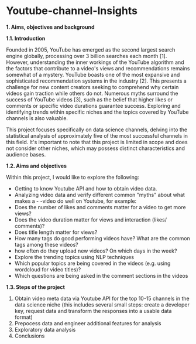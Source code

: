 # Youtube-channel-Insights


**1. Aims, objectives and background**
   
**1.1. Introduction**

Founded in 2005, YouTube has emerged as the second largest search engine globally, processing over 3 billion searches each month [1]. However, understanding the inner workings of the YouTube algorithm and the factors that contribute to a video's views and recommendations remains somewhat of a mystery. YouTube boasts one of the most expansive and sophisticated recommendation systems in the industry [2]. This presents a challenge for new content creators seeking to comprehend why certain videos gain traction while others do not. Numerous myths surround the success of YouTube videos [3], such as the belief that higher likes or comments or specific video durations guarantee success. Exploring and identifying trends within specific niches and the topics covered by YouTube channels is also valuable.

This project focuses specifically on data science channels, delving into the statistical analysis of approximately five of the most successful channels in this field. It's important to note that this project is limited in scope and does not consider other niches, which may possess distinct characteristics and audience bases.

**1.2. Aims and objectives**

Within this project, I would like to explore the following:

- Getting to know Youtube API and how to obtain video data.
- Analyzing video data and verify different common "myths" about what makes a - -video do well on Youtube, for example:
- Does the number of likes and comments matter for a video to get more views?
- Does the video duration matter for views and interaction (likes/ comments)?
- Does title length matter for views?
- How many tags do good performing videos have? What are the common tags among these videos?
- how often do they upload new videos? On which days in the week?
- Explore the trending topics using NLP techniques
- Which popular topics are being covered in the videos (e.g. using wordcloud for video titles)?
- Which questions are being asked in the comment sections in the videos

**1.3. Steps of the project**

1. Obtain video meta data via Youtube API for the top 10-15 channels in the data science niche (this includes several small steps: create a developer key, request data and transform the responses into a usable data format)
2. Prepocess data and engineer additional features for analysis
3. Exploratory data analysis
4. Conclusions

